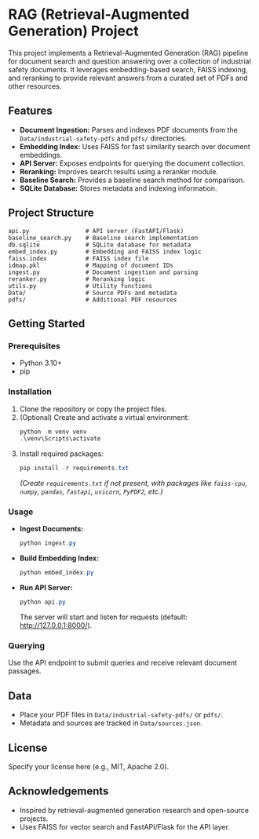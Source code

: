 # RAG (Retrieval-Augmented Generation) Project

This project implements a Retrieval-Augmented Generation (RAG) pipeline for document search and question answering over a collection of industrial safety documents. It leverages embedding-based search, FAISS indexing, and reranking to provide relevant answers from a curated set of PDFs and other resources.

## Features
- **Document Ingestion:** Parses and indexes PDF documents from the `Data/industrial-safety-pdfs` and `pdfs/` directories.
- **Embedding Index:** Uses FAISS for fast similarity search over document embeddings.
- **API Server:** Exposes endpoints for querying the document collection.
- **Reranking:** Improves search results using a reranker module.
- **Baseline Search:** Provides a baseline search method for comparison.
- **SQLite Database:** Stores metadata and indexing information.

## Project Structure
```
api.py                # API server (FastAPI/Flask)
baseline_search.py    # Baseline search implementation
db.sqlite             # SQLite database for metadata
embed_index.py        # Embedding and FAISS index logic
faiss.index           # FAISS index file
idmap.pkl             # Mapping of document IDs
ingest.py             # Document ingestion and parsing
reranker.py           # Reranking logic
utils.py              # Utility functions
Data/                 # Source PDFs and metadata
pdfs/                 # Additional PDF resources
```

## Getting Started

### Prerequisites
- Python 3.10+
- pip

### Installation
1. Clone the repository or copy the project files.
2. (Optional) Create and activate a virtual environment:
   ```powershell
   python -m venv venv
   .\venv\Scripts\activate
   ```
3. Install required packages:
   ```powershell
   pip install -r requirements.txt
   ```
   *(Create `requirements.txt` if not present, with packages like `faiss-cpu`, `numpy`, `pandas`, `fastapi`, `uvicorn`, `PyPDF2`, etc.)*

### Usage
- **Ingest Documents:**
  ```powershell
  python ingest.py
  ```
- **Build Embedding Index:**
  ```powershell
  python embed_index.py
  ```
- **Run API Server:**
  ```powershell
  python api.py
  ```
  The server will start and listen for requests (default: http://127.0.0.1:8000/).

### Querying
Use the API endpoint to submit queries and receive relevant document passages.

## Data
- Place your PDF files in `Data/industrial-safety-pdfs/` or `pdfs/`.
- Metadata and sources are tracked in `Data/sources.json`.

## License
Specify your license here (e.g., MIT, Apache 2.0).

## Acknowledgements
- Inspired by retrieval-augmented generation research and open-source projects.
- Uses FAISS for vector search and FastAPI/Flask for the API layer.
